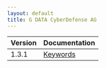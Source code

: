 ```yaml
---
layout: default
title: G DATA CyberDefense AG
---
```


| Version      | Documentation                     |
|:-------------|:------------------                |
| 1.3.1        | [Keywords](./keywords/1.3.1.html) |

